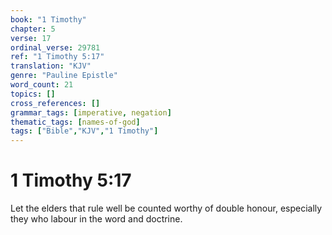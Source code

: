```yaml
---
book: "1 Timothy"
chapter: 5
verse: 17
ordinal_verse: 29781
ref: "1 Timothy 5:17"
translation: "KJV"
genre: "Pauline Epistle"
word_count: 21
topics: []
cross_references: []
grammar_tags: [imperative, negation]
thematic_tags: [names-of-god]
tags: ["Bible","KJV","1 Timothy"]
---
```


# 1 Timothy 5:17

Let the elders that rule well be counted worthy of double honour, especially they who labour in the word and doctrine.
